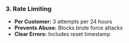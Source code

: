 ### 3. Rate Limiting

- **Per Customer:** 3 attempts per 24 hours
- **Prevents Abuse:** Blocks brute force attacks
- **Clear Errors:** Includes reset timestamp
